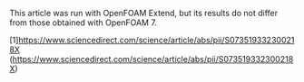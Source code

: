 This article was run with OpenFOAM Extend, but its results do not differ from those obtained with OpenFOAM 7.


[1]https://www.sciencedirect.com/science/article/abs/pii/S073519332300218X (https://www.sciencedirect.com/science/article/abs/pii/S073519332300218X)
